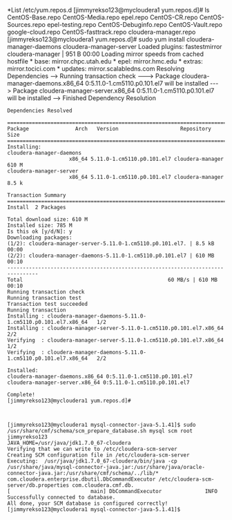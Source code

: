 *List /etc/yum.repos.d
	[jimmyrekso123@mycloudera1 yum.repos.d]# ls
	CentOS-Base.repo       CentOS-Media.repo      epel.repo
	CentOS-CR.repo         CentOS-Sources.repo    epel-testing.repo
	CentOS-Debuginfo.repo  CentOS-Vault.repo      google-cloud.repo
	CentOS-fasttrack.repo  cloudera-manager.repo
	[jimmyrekso123@mycloudera1 yum.repos.d]# sudo yum install cloudera-manager-daemons cloudera-manager-server
	Loaded plugins: fastestmirror
	cloudera-manager                                         |  951 B     00:00
	Loading mirror speeds from cached hostfile
	* base: mirror.chpc.utah.edu
	* epel: mirror.hmc.edu
	* extras: mirror.tocici.com
	* updates: mirror.scalabledns.com
	Resolving Dependencies
	--> Running transaction check
	---> Package cloudera-manager-daemons.x86_64 0:5.11.0-1.cm5110.p0.101.el7 will be installed
	---> Package cloudera-manager-server.x86_64 0:5.11.0-1.cm5110.p0.101.el7 will be installed
	--> Finished Dependency Resolution
	
	Dependencies Resolved
	
	================================================================================
	Package               Arch   Version                    Repository        Size
	================================================================================
	Installing:
	cloudera-manager-daemons
						x86_64 5.11.0-1.cm5110.p0.101.el7 cloudera-manager 610 M
	cloudera-manager-server
						x86_64 5.11.0-1.cm5110.p0.101.el7 cloudera-manager 8.5 k
	
	Transaction Summary
	================================================================================
	Install  2 Packages
	
	Total download size: 610 M
	Installed size: 785 M
	Is this ok [y/d/N]: y
	Downloading packages:
	(1/2): cloudera-manager-server-5.11.0-1.cm5110.p0.101.el7. | 8.5 kB   00:00
	(2/2): cloudera-manager-daemons-5.11.0-1.cm5110.p0.101.el7 | 610 MB   00:10
	--------------------------------------------------------------------------------
	Total                                               60 MB/s | 610 MB  00:10
	Running transaction check
	Running transaction test
	Transaction test succeeded
	Running transaction
	Installing : cloudera-manager-daemons-5.11.0-1.cm5110.p0.101.el7.x86_64   1/2
	Installing : cloudera-manager-server-5.11.0-1.cm5110.p0.101.el7.x86_64    2/2
	Verifying  : cloudera-manager-server-5.11.0-1.cm5110.p0.101.el7.x86_64    1/2
	Verifying  : cloudera-manager-daemons-5.11.0-1.cm5110.p0.101.el7.x86_64   2/2
	
	Installed:
	cloudera-manager-daemons.x86_64 0:5.11.0-1.cm5110.p0.101.el7
	cloudera-manager-server.x86_64 0:5.11.0-1.cm5110.p0.101.el7
	
	Complete!
	[jimmyrekso123@mycloudera1 yum.repos.d]#
	
	
	
	[jimmyrekso123@mycloudera1 mysql-connector-java-5.1.41]$ sudo /usr/share/cmf/schema/scm_prepare_database.sh mysql scm root jimmyrekso123
	JAVA_HOME=/usr/java/jdk1.7.0_67-cloudera
	Verifying that we can write to /etc/cloudera-scm-server
	Creating SCM configuration file in /etc/cloudera-scm-server
	Executing:  /usr/java/jdk1.7.0_67-cloudera/bin/java -cp /usr/share/java/mysql-connector-java.jar:/usr/share/java/oracle-connector-java.jar:/usr/share/cmf/schema/../lib/* com.cloudera.enterprise.dbutil.DbCommandExecutor /etc/cloudera-scm-server/db.properties com.cloudera.cmf.db.
	[                          main] DbCommandExecutor              INFO  Successfully connected to database.
	All done, your SCM database is configured correctly!
	[jimmyrekso123@mycloudera1 mysql-connector-java-5.1.41]$



	
	